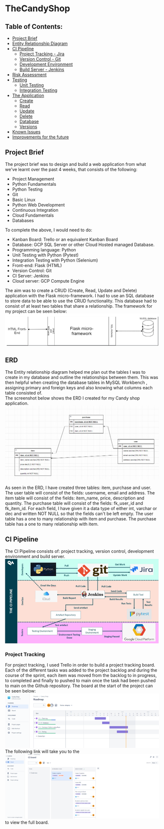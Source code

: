 # TheCandyShop

## Table of Contents:
* [Project Brief](#Project-Brief)
* [Entity Relationship Diagram](#ERD)
* [CI Pipeline](#ci-pipeline)
    * [Project Tracking - Jira](#project-tracking)
    * [Version Control - Git](#version-control)
    * [Development Environment](#development-environment)
    * [Build Server - Jenkins](#build-server)
* [Risk Assessment](#Risk-Assessment)
* [Testing](#Testing)
    * [Unit Testing](#Unit-Testing)
    * [Integration Testing](#Integration-Testing)
* [The Application](#The-Application)
    * [Create](#create)
    * [Read](#read)
    * [Update](#update)
    * [Delete](#delete)
    * [Database](#database)
    * [Versions](#versions)
* [Known Issues](#known-issues)
* [Improvements for the future](#future-workimprovements)


## Project Brief
The project brief was to design and build a web application from what we've learnt over the past 4 weeks, that consists of the following:
- Project Management
- Python Fundamentals
- Python Testing
- Git
- Basic Linux
- Python Web Development
- Continuous Integration
- Cloud Fundamentals
- Databases

To complete the above, I would need to do:
- Kanban Board: Trello or an equivalent Kanban Board
- Database: GCP SQL Server or other Cloud Hosted managed Database.
- Programming language: Python
- Unit Testing with Python (Pytest)
- Integration Testing with Python (Selenium)
- Front-end: Flask (HTML)
- Version Control: Git
- CI Server: Jenkins
- Cloud server: GCP Compute Engine

The aim was to create a CRUD (Create, Read, Update and Delete) application with the Flask micro-framework. I had to use an SQL database to store data to be able to use the CRUD functionality. This database had to consist of at least two tables that share a relationship. 
The framework for my project can be seen below:
![framework](https://github.com/michelle548129/TheImpossibleQuiz/blob/main/framework.PNG) 


## ERD
The Entity relationship diagram helped me plan out the tables I was to create in my database and outline the relationships between them. This was then helpful when creating the database tables in MySQL Workbench , assigning primary and foreign keys and also knowing what columns each table consisted of.  
The screenshot below shows the ERD I created for my Candy shop application.
![ERD](https://github.com/michelle548129/TheImpossibleQuiz/blob/main/ERD.PNG)

As seen in the ERD, I have created three tables: item, purchase and user. 
The user table will consist of the fields: username, email and address.
The item table will consist of the fields: item_name, price, description and quantity.
The purchase table will consist of the fields: fk_user_id and fk_item_id. 
For each field, I have given it a data type of either int, varchar or dec and written NOT NULL so that the fields can't be left empty.
The user table has a one to many relationship with item and purchase. 
The purchase table has a one to many relationship with item.

## CI Pipeline
The CI Pipeline consists of: project tracking, version control, development environment and build server. 
![CI Pipeline](https://github.com/michelle548129/TheImpossibleQuiz/blob/main/CI.PNG)

### Project Tracking
For project tracking, I used Trello in order to build a project tracking board. Each of the different tasks was added to the project backlog and during the course of the sprint, each item was moved from the backlog to in progress, to completed and finally to pushed to main once the task had been pushed to main on the Github repository. The board at the start of the project can be seen below:
![Jira Roadmap](https://github.com/michelle548129/TheImpossibleQuiz/blob/main/Jira%20Roadmap.PNG)
The following link will take you to the 
![Jira Board](https://github.com/michelle548129/TheImpossibleQuiz/blob/main/Jira%20Board.PNG) to view the full board. 
